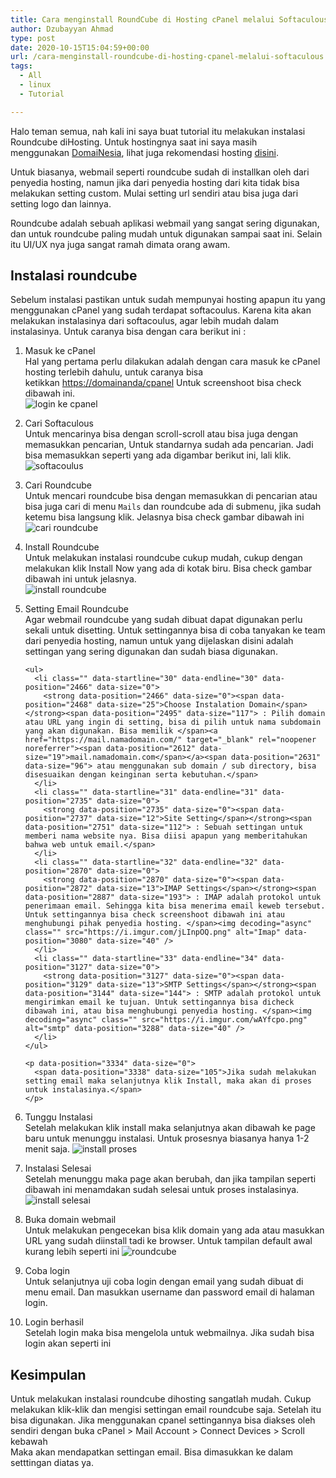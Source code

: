 ```yaml
---
title: Cara menginstall RoundCube di Hosting cPanel melalui Softaculous
author: Dzubayyan Ahmad
type: post
date: 2020-10-15T15:04:59+00:00
url: /cara-menginstall-roundcube-di-hosting-cpanel-melalui-softaculous.aspx
tags:
  - All
  - linux
  - Tutorial

---
```

<p class="part" data-startline="4" data-endline="4" data-position="106" data-size="0">
  <span data-position="107" data-size="144">Halo teman semua, nah kali ini saya buat tutorial itu melakukan instalasi Roundcube diHosting. Untuk hostingnya saat ini saya masih menggunakan </span><a href="https://www.domainesia.com/?aff=8293" target="_blank" rel="noopener noreferrer"><span data-position="251" data-size="10">DomaiNesia</span></a><span data-position="301" data-size="33">, lihat juga rekomendasi hosting </span><a href="https://tulisan.masdzub.com/rekomendasi-hosting-yang-mantap.aspx" target="_blank" rel="noopener noreferrer"><span data-position="334" data-size="6">disini</span></a><span data-position="407" data-size="1">.</span>
</p>

<p class="part" data-startline="6" data-endline="6" data-position="411" data-size="0">
  <span data-position="411" data-size="241">Untuk biasanya, webmail seperti roundcube sudah di installkan oleh dari penyedia hosting, namun jika dari penyedia hosting dari kita tidak bisa melakukan setting custom. Mulai setting url sendiri atau bisa juga dari setting logo dan lainnya.</span>
</p>

<p class="part" data-startline="8" data-endline="8" data-position="654" data-size="0">
  <span data-position="654" data-size="194">Roundcube adalah sebuah aplikasi webmail yang sangat sering digunakan, dan untuk roundcube paling mudah untuk digunakan sampai saat ini. Selain itu UI/UX nya juga sangat ramah dimata orang awam.</span>
</p>

<h2 id="Instalasi-roundcube" class="part" data-startline="10" data-endline="10" data-id="Instalasi-roundcube">
  <span data-position="853" data-size="19">Instalasi roundcube</span>
</h2>

<p class="part" data-startline="11" data-endline="11" data-position="873" data-size="0">
  <span data-position="873" data-size="264">Sebelum instalasi pastikan untuk sudah mempunyai hosting apapun itu yang menggunakan cPanel yang sudah terdapat softacoulus. Karena kita akan melakukan instalasinya dari softacoulus, agar lebih mudah dalam instalasinya. Untuk caranya bisa dengan cara berikut ini :</span>
</p>

<ol class="part" data-startline="12" data-endline="52" data-position="1139" data-size="0">
  <li class="" data-startline="12" data-endline="15" data-position="1142" data-size="0">
    <p data-position="1139" data-size="0">
      <span data-position="1142" data-size="15">Masuk ke cPanel</span><br /> <span data-position="1158" data-size="121">Hal yang pertama perlu dilakukan adalah dengan cara masuk ke cPanel hosting terlebih dahulu, untuk caranya bisa ketikkan </span><a href="https://domainanda/cpanel" target="_blank" rel="noopener noreferrer"><span data-position="1279" data-size="25">https://domainanda/cpanel</span></a><span data-position="1304" data-size="42"> Untuk screenshoot bisa check dibawah ini.</span><br /> <img decoding="async" class="" src="https://i.imgur.com/mGAc181.png" alt="login ke cpanel" data-position="1347" data-size="51" />
    </p>
  </li>
  
  <li class="" data-startline="16" data-endline="19" data-position="1403" data-size="0">
    <p data-position="1400" data-size="0">
      <span data-position="1403" data-size="16">Cari Softaculous</span><br /> <span data-position="1420" data-size="195">Untuk mencarinya bisa dengan scroll-scroll atau bisa juga dengan memasukkan pencarian, Untuk standarnya sudah ada pencarian. Jadi bisa memasukkan seperti yang ada digambar berikut ini, lali klik.</span><br /> <img decoding="async" class="" src="https://i.imgur.com/2HRspWF.png" alt="softacoulus" data-position="1616" data-size="47" />
    </p>
  </li>
  
  <li class="" data-startline="20" data-endline="23" data-position="1668" data-size="0">
    <p data-position="1665" data-size="0">
      <span data-position="1668" data-size="14">Cari Roundcube</span><br /> <span data-position="1683" data-size="88">Untuk mencari roundcube bisa dengan memasukkan di pencarian atau bisa juga cari di menu </span><code data-position="1772" data-size="5">Mails</code><span data-position="1778" data-size="107"> dan roundcube ada di submenu, jika sudah ketemu bisa langsung klik. Jelasnya bisa check gambar dibawah ini</span><br /> <img decoding="async" class="" src="https://i.imgur.com/OXl6jmM.png" alt="cari roundcube" data-position="1886" data-size="50" />
    </p>
  </li>
  
  <li class="" data-startline="24" data-endline="27" data-position="1941" data-size="0">
    <p data-position="1938" data-size="0">
      <span data-position="1941" data-size="17">Install Roundcube</span><br /> <span data-position="1959" data-size="158">Untuk melakukan instalasi roundcube cukup mudah, cukup dengan melakukan klik Install Now yang ada di kotak biru. Bisa check gambar dibawah ini untuk jelasnya.</span><br /> <img decoding="async" class="" src="https://i.imgur.com/xbk5Ma9.png" alt="install roundcube" data-position="2118" data-size="53" />
    </p>
  </li>
  
  <li class="" data-startline="28" data-endline="36" data-position="2176" data-size="0">
    <p data-position="2173" data-size="0">
      <span data-position="2176" data-size="23">Setting Email Roundcube</span><br /> <span data-position="2200" data-size="259">Agar webmail roundcube yang sudah dibuat dapat digunakan perlu sekali untuk disetting. Untuk settingannya bisa di coba tanyakan ke team dari penyedia hosting, namun untuk yang dijelaskan disini adalah settingan yang sering digunakan dan sudah biasa digunakan.</span>
    </p>
    
    <ul>
      <li class="" data-startline="30" data-endline="30" data-position="2466" data-size="0">
        <strong data-position="2466" data-size="0"><span data-position="2468" data-size="25">Choose Instalation Domain</span></strong><span data-position="2495" data-size="117"> : Pilih domain atau URL yang ingin di setting, bisa di pilih untuk nama subdomain yang akan digunakan. Bisa memilik </span><a href="https://mail.namadomain.com/" target="_blank" rel="noopener noreferrer"><span data-position="2612" data-size="19">mail.namadomain.com</span></a><span data-position="2631" data-size="96"> atau menggunakan sub domain / sub directory, bisa disesuaikan dengan keinginan serta kebutuhan.</span>
      </li>
      <li class="" data-startline="31" data-endline="31" data-position="2735" data-size="0">
        <strong data-position="2735" data-size="0"><span data-position="2737" data-size="12">Site Setting</span></strong><span data-position="2751" data-size="112"> : Sebuah settingan untuk memberi nama website nya. Bisa diisi apapun yang memberitahukan bahwa web untuk email.</span>
      </li>
      <li class="" data-startline="32" data-endline="32" data-position="2870" data-size="0">
        <strong data-position="2870" data-size="0"><span data-position="2872" data-size="13">IMAP Settings</span></strong><span data-position="2887" data-size="193"> : IMAP adalah protokol untuk penerimaan email. Sehingga kita bisa menerima email keweb tersebut. Untuk settingannya bisa check screenshoot dibawah ini atau menghubungi pihak penyedia hosting. </span><img decoding="async" class="" src="https://i.imgur.com/jLInpOQ.png" alt="Imap" data-position="3080" data-size="40" />
      </li>
      <li class="" data-startline="33" data-endline="34" data-position="3127" data-size="0">
        <strong data-position="3127" data-size="0"><span data-position="3129" data-size="13">SMTP Settings</span></strong><span data-position="3144" data-size="144"> : SMTP adalah protokol untuk mengirimkan email ke tujuan. Untuk settingannya bisa dicheck dibawah ini, atau bisa menghubungi penyedia hosting. </span><img decoding="async" class="" src="https://i.imgur.com/wAYfcpo.png" alt="smtp" data-position="3288" data-size="40" />
      </li>
    </ul>
    
    <p data-position="3334" data-size="0">
      <span data-position="3338" data-size="105">Jika sudah melakukan setting email maka selanjutnya klik Install, maka akan di proses untuk instalasinya.</span>
    </p>
  </li>
  
  <li class="" data-startline="37" data-endline="39" data-position="3448" data-size="0">
    <p data-position="3445" data-size="0">
      <span data-position="3448" data-size="16">Tunggu Instalasi</span><br /> <span data-position="3465" data-size="147">Setelah melakukan klik install maka selanjutnya akan dibawah ke page baru untuk menunggu instalasi. Untuk prosesnya biasanya hanya 1-2 menit saja. </span><img decoding="async" class="" src="https://i.imgur.com/ZlarKHF.png" alt="install proses" data-position="3612" data-size="50" />
    </p>
  </li>
  
  <li class="" data-startline="40" data-endline="42" data-position="3667" data-size="0">
    <p data-position="3664" data-size="0">
      <span data-position="3667" data-size="17">Instalasi Selesai</span><br /> <span data-position="3685" data-size="131">Setelah menunggu maka page akan berubah, dan jika tampilan seperti dibawah ini menamdakan sudah selesai untuk proses instalasinya. </span><img decoding="async" class="" src="https://i.imgur.com/X8otPNE.png" alt="install selesai" data-position="3816" data-size="51" />
    </p>
  </li>
  
  <li class="" data-startline="43" data-endline="45" data-position="3872" data-size="0">
    <p data-position="3869" data-size="0">
      <span data-position="3872" data-size="19">Buka domain webmail</span><br /> <span data-position="3892" data-size="162">Untuk melakukan pengecekan bisa klik domain yang ada atau masukkan URL yang sudah diinstall tadi ke browser. Untuk tampilan default awal kurang lebih seperti ini </span><img decoding="async" class="" src="https://i.imgur.com/q5sREpv.png" alt="roundcube" data-position="4054" data-size="45" />
    </p>
  </li>
  
  <li class="" data-startline="46" data-endline="48" data-position="4104" data-size="0">
    <p data-position="4101" data-size="0">
      <span data-position="4104" data-size="10">Coba login</span><br /> <span data-position="4115" data-size="138">Untuk selanjutnya uji coba login dengan email yang sudah dibuat di menu email. Dan masukkan username dan password email di halaman login. </span><img decoding="async" class="" src="https://i.imgur.com/J871V9U.png" alt="" data-position="4253" data-size="36" />
    </p>
  </li>
  
  <li class="" data-startline="49" data-endline="52" data-position="4295" data-size="0">
    <p data-position="4291" data-size="0">
      <span data-position="4295" data-size="14">Login berhasil</span><br /> <span data-position="4310" data-size="91">Setelah login maka bisa mengelola untuk webmailnya. Jika sudah bisa login akan seperti ini </span><img decoding="async" class="" src="https://i.imgur.com/MZ8oVHj.png" alt="" data-position="4401" data-size="36" />
    </p>
  </li>
</ol>

<h2 id="Kesimpulan" class="part" data-startline="53" data-endline="53" data-id="Kesimpulan">
  <span data-position="4443" data-size="10">Kesimpulan</span>
</h2>

<p class="part" data-startline="54" data-endline="55" data-position="4454" data-size="0">
  <span data-position="4454" data-size="293">Untuk melakukan instalasi roundcube dihosting sangatlah mudah. Cukup melakukan klik-klik dan mengisi settingan email roundcube saja. Setelah itu bisa digunakan. Jika menggunakan cpanel settingannya bisa diakses oleh sendiri dengan buka cPanel > Mail Account > Connect Devices > Scroll kebawah </span><img decoding="async" class="" src="https://i.imgur.com/L3fwhfK.png" alt="" data-position="4747" data-size="36" /><br /> <span data-position="4786" data-size="85">Maka akan mendapatkan settingan email. Bisa dimasukkan ke dalam setttingan diatas ya.</span>
</p>